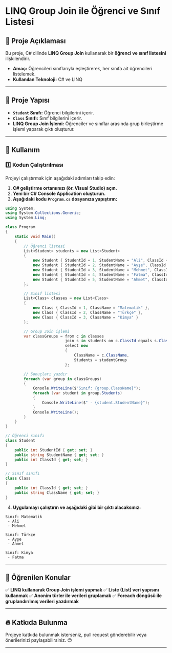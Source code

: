 # LINQ Group Join ile Öğrenci ve Sınıf Listesi

## 📌 Proje Açıklaması
Bu proje, C# dilinde **LINQ Group Join** kullanarak bir **öğrenci ve sınıf listesini** ilişkilendirir.

- **Amaç:** Öğrencileri sınıflarıyla eşleştirerek, her sınıfa ait öğrencileri listelemek.
- **Kullanılan Teknoloji:** C# ve LINQ

---

## 📂 Proje Yapısı

- **`Student` Sınıfı:** Öğrenci bilgilerini içerir.
- **`Class` Sınıfı:** Sınıf bilgilerini içerir.
- **LINQ Group Join İşlemi:** Öğrenciler ve sınıflar arasında grup birleştirme işlemi yaparak çıktı oluşturur.

---

## 🚀 Kullanım

### 1️⃣ **Kodun Çalıştırılması**
Projeyi çalıştırmak için aşağıdaki adımları takip edin:

1. **C# geliştirme ortamınızı (ör. Visual Studio) açın.**
2. **Yeni bir C# Console Application oluşturun.**
3. **Aşağıdaki kodu `Program.cs` dosyanıza yapıştırın:**

```csharp
using System;
using System.Collections.Generic;
using System.Linq;

class Program
{
    static void Main()
    {
        // Öğrenci listesi
        List<Student> students = new List<Student>
        {
            new Student { StudentId = 1, StudentName = "Ali", ClassId = 1 },
            new Student { StudentId = 2, StudentName = "Ayşe", ClassId = 2 },
            new Student { StudentId = 3, StudentName = "Mehmet", ClassId = 1 },
            new Student { StudentId = 4, StudentName = "Fatma", ClassId = 3 },
            new Student { StudentId = 5, StudentName = "Ahmet", ClassId = 2 }
        };

        // Sınıf listesi
        List<Class> classes = new List<Class>
        {
            new Class { ClassId = 1, ClassName = "Matematik" },
            new Class { ClassId = 2, ClassName = "Türkçe" },
            new Class { ClassId = 3, ClassName = "Kimya" }
        };

        // Group Join işlemi
        var classGroups = from c in classes
                          join s in students on c.ClassId equals s.ClassId into studentGroup
                          select new
                          {
                              ClassName = c.ClassName,
                              Students = studentGroup
                          };

        // Sonuçları yazdır
        foreach (var group in classGroups)
        {
            Console.WriteLine($"Sınıf: {group.ClassName}");
            foreach (var student in group.Students)
            {
                Console.WriteLine($" - {student.StudentName}");
            }
            Console.WriteLine();
        }
    }
}

// Öğrenci sınıfı
class Student
{
    public int StudentId { get; set; }
    public string StudentName { get; set; }
    public int ClassId { get; set; }
}

// Sınıf sınıfı
class Class
{
    public int ClassId { get; set; }
    public string ClassName { get; set; }
}
```

4. **Uygulamayı çalıştırın ve aşağıdaki gibi bir çıktı alacaksınız:**

```
Sınıf: Matematik
 - Ali
 - Mehmet

Sınıf: Türkçe
 - Ayşe
 - Ahmet

Sınıf: Kimya
 - Fatma
```

---

## 🎯 Öğrenilen Konular
✅ **LINQ kullanarak Group Join işlemi yapmak**
✅ **Liste (List<T>) veri yapısını kullanmak**
✅ **Anonim türler ile verileri gruplamak**
✅ **Foreach döngüsü ile gruplandırılmış verileri yazdırmak**

---

## 🔥 Katkıda Bulunma
Projeye katkıda bulunmak isterseniz, pull request gönderebilir veya önerilerinizi paylaşabilirsiniz. 😊

---



